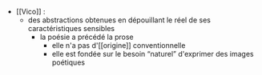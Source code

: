 - [[Vico]] :
	- des abstractions obtenues en dépouillant le réel de ses caractéristiques sensibles
        - la poésie a précédé la prose
          - elle n'a pas d'[[origine]] conventionnelle
          - elle est fondée sur le besoin “naturel” d'exprimer des images poétiques